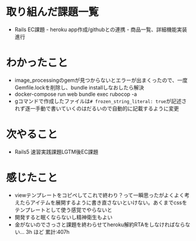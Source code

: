 # 取り組んだ課題一覧
- Rails EC課題
      - heroku app作成/githubとの連携
      - 商品一覧、詳細機能実装　進行
# わかったこと
- image_processingのgemが見つからないとエラーが出まくったので、一度Gemfile.lockを削除し、bundle installしなおしたら解決
- docker-compose run web bundle exec rubocop -a
- gコマンドで作成したファイルは`# frozen_string_literal: true`が記述されず逐一手動で書いていくのはだるいので自動的に記載するように変更
# 次やること
- Rails5 速習実践課題LGTM後EC課題
# 感じたこと
- viewテンプレートをコピペしてこれで終わり？って一瞬思ったがよくよく考えたらアイテムを展開するように書き直さないといけない。あくまでcssをテンプレートとして使う感覚でやらないと
- 開発すると眠くならないし精神衛生もよい
- 金がないのでさっさと課題を終わらせてheroku解約RTAをしなければならない...
3h ほど
累計:407h




